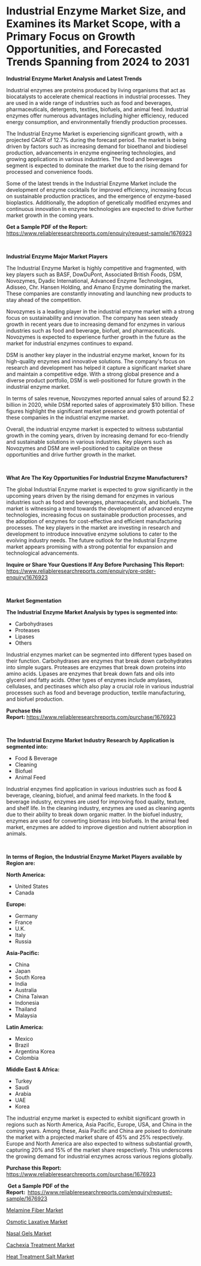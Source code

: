<p><h1>Industrial Enzyme Market Size, and Examines its Market Scope, with a Primary Focus on Growth Opportunities, and Forecasted Trends Spanning from 2024 to 2031</h1></p><p><strong>Industrial Enzyme Market Analysis and Latest Trends</strong></p>
<p><p>Industrial enzymes are proteins produced by living organisms that act as biocatalysts to accelerate chemical reactions in industrial processes. They are used in a wide range of industries such as food and beverages, pharmaceuticals, detergents, textiles, biofuels, and animal feed. Industrial enzymes offer numerous advantages including higher efficiency, reduced energy consumption, and environmentally friendly production processes.</p><p>The Industrial Enzyme Market is experiencing significant growth, with a projected CAGR of 12.7% during the forecast period. The market is being driven by factors such as increasing demand for bioethanol and biodiesel production, advancements in enzyme engineering technologies, and growing applications in various industries. The food and beverages segment is expected to dominate the market due to the rising demand for processed and convenience foods.</p><p>Some of the latest trends in the Industrial Enzyme Market include the development of enzyme cocktails for improved efficiency, increasing focus on sustainable production practices, and the emergence of enzyme-based bioplastics. Additionally, the adoption of genetically modified enzymes and continuous innovation in enzyme technologies are expected to drive further market growth in the coming years.</p></p>
<p><strong>Get a Sample PDF of the Report:&nbsp;</strong> <a href="https://www.reliableresearchreports.com/enquiry/request-sample/1676923">https://www.reliableresearchreports.com/enquiry/request-sample/1676923</a></p>
<p>&nbsp;</p>
<p><strong>Industrial Enzyme Major Market Players</strong></p>
<p><p>The Industrial Enzyme Market is highly competitive and fragmented, with key players such as BASF, DowDuPont, Associated British Foods, DSM, Novozymes, Dyadic International, Advanced Enzyme Technologies, Adisseo, Chr. Hansen Holding, and Amano Enzyme dominating the market. These companies are constantly innovating and launching new products to stay ahead of the competition.</p><p>Novozymes is a leading player in the industrial enzyme market with a strong focus on sustainability and innovation. The company has seen steady growth in recent years due to increasing demand for enzymes in various industries such as food and beverage, biofuel, and pharmaceuticals. Novozymes is expected to experience further growth in the future as the market for industrial enzymes continues to expand.</p><p>DSM is another key player in the industrial enzyme market, known for its high-quality enzymes and innovative solutions. The company's focus on research and development has helped it capture a significant market share and maintain a competitive edge. With a strong global presence and a diverse product portfolio, DSM is well-positioned for future growth in the industrial enzyme market.</p><p>In terms of sales revenue, Novozymes reported annual sales of around $2.2 billion in 2020, while DSM reported sales of approximately $10 billion. These figures highlight the significant market presence and growth potential of these companies in the industrial enzyme market.</p><p>Overall, the industrial enzyme market is expected to witness substantial growth in the coming years, driven by increasing demand for eco-friendly and sustainable solutions in various industries. Key players such as Novozymes and DSM are well-positioned to capitalize on these opportunities and drive further growth in the market.</p></p>
<p>&nbsp;</p>
<p><strong>What Are The Key Opportunities For Industrial Enzyme Manufacturers?</strong></p>
<p><p>The global Industrial Enzyme market is expected to grow significantly in the upcoming years driven by the rising demand for enzymes in various industries such as food and beverages, pharmaceuticals, and biofuels. The market is witnessing a trend towards the development of advanced enzyme technologies, increasing focus on sustainable production processes, and the adoption of enzymes for cost-effective and efficient manufacturing processes. The key players in the market are investing in research and development to introduce innovative enzyme solutions to cater to the evolving industry needs. The future outlook for the Industrial Enzyme market appears promising with a strong potential for expansion and technological advancements.</p></p>
<p><strong>Inquire or Share Your Questions If Any Before Purchasing This Report:</strong> <a href="https://www.reliableresearchreports.com/enquiry/pre-order-enquiry/1676923">https://www.reliableresearchreports.com/enquiry/pre-order-enquiry/1676923</a></p>
<p>&nbsp;</p>
<p><strong>Market Segmentation</strong></p>
<p><strong>The Industrial Enzyme Market Analysis by types is segmented into:</strong></p>
<p><ul><li>Carbohydrases</li><li>Proteases</li><li>Lipases</li><li>Others</li></ul></p>
<p><p>Industrial enzymes market can be segmented into different types based on their function. Carbohydrases are enzymes that break down carbohydrates into simple sugars. Proteases are enzymes that break down proteins into amino acids. Lipases are enzymes that break down fats and oils into glycerol and fatty acids. Other types of enzymes include amylases, cellulases, and pectinases which also play a crucial role in various industrial processes such as food and beverage production, textile manufacturing, and biofuel production.</p></p>
<p><strong>Purchase this Report:&nbsp;</strong><a href="https://www.reliableresearchreports.com/purchase/1676923">https://www.reliableresearchreports.com/purchase/1676923</a></p>
<p>&nbsp;</p>
<p><strong>The Industrial Enzyme Market Industry Research by Application is segmented into:</strong></p>
<p><ul><li>Food & Beverage</li><li>Cleaning</li><li>Biofuel</li><li>Animal Feed</li></ul></p>
<p><p>Industrial enzymes find application in various industries such as food & beverage, cleaning, biofuel, and animal feed markets. In the food & beverage industry, enzymes are used for improving food quality, texture, and shelf life. In the cleaning industry, enzymes are used as cleaning agents due to their ability to break down organic matter. In the biofuel industry, enzymes are used for converting biomass into biofuels. In the animal feed market, enzymes are added to improve digestion and nutrient absorption in animals.</p></p>
<p>&nbsp;</p>
<p><strong>In terms of Region, the Industrial Enzyme Market Players available by Region are:</strong></p>
<p>
    <p> <strong> North America: </strong>
        <ul>
            <li>United States</li>
            <li>Canada</li>
        </ul>
        </p> 
    <p> <strong> Europe: </strong>
        <ul>
            <li>Germany</li>
            <li>France</li>
            <li>U.K.</li>
            <li>Italy</li>
            <li>Russia</li>
        </ul>
        </p> 
    <p> <strong> Asia-Pacific: </strong>
        <ul>
            <li>China</li>
            <li>Japan</li>
            <li>South Korea</li>
            <li>India</li>
            <li>Australia</li>
            <li>China Taiwan</li>
            <li>Indonesia</li>
            <li>Thailand</li>
            <li>Malaysia</li>
        </ul>
        </p> 
    <p> <strong> Latin America: </strong>
        <ul>
            <li>Mexico</li>
            <li>Brazil</li>
            <li>Argentina Korea</li>
            <li>Colombia</li>
        </ul>
        </p> 
    <p> <strong> Middle East & Africa: </strong>
        <ul>
            <li>Turkey</li>
            <li>Saudi</li>
            <li>Arabia</li>
            <li>UAE</li>
            <li>Korea</li>
        </ul>
    </p>
    </p>
<p><p>The industrial enzyme market is expected to exhibit significant growth in regions such as North America, Asia Pacific, Europe, USA, and China in the coming years. Among these, Asia Pacific and China are poised to dominate the market with a projected market share of 45% and 25% respectively. Europe and North America are also expected to witness substantial growth, capturing 20% and 15% of the market share respectively. This underscores the growing demand for industrial enzymes across various regions globally.</p></p>
<p><strong>Purchase this Report: </strong><a href="https://www.reliableresearchreports.com/purchase/1676923">https://www.reliableresearchreports.com/purchase/1676923</a></p>
<p>&nbsp;<strong>Get a Sample PDF of the Report:&nbsp;&nbsp;</strong><a href="https://www.reliableresearchreports.com/enquiry/request-sample/1676923">https://www.reliableresearchreports.com/enquiry/request-sample/1676923</a></p>
<p><strong></strong></p>
<p><p><a href="https://medium.com/@fionabuckland777/melamine-fiber-market-furnishes-information-on-market-share-market-trends-and-market-growth-7e69925a1028">Melamine Fiber Market</a></p><p><a href="https://medium.com/@fionabuckland777/osmotic-laxative-market-outlook-industry-overview-and-forecast-2024-to-2031-cdb30e44d426">Osmotic Laxative Market</a></p><p><a href="https://medium.com/@fionabuckland777/nasal-gels-market-share-evolution-and-market-growth-trends-2024-2031-774cac636135">Nasal Gels Market</a></p><p><a href="https://medium.com/@fionabuckland777/cachexia-treatment-market-analysis-and-sze-forecasted-for-period-from-2024-to-2031-c1e9315c4ac5">Cachexia Treatment Market</a></p><p><a href="https://medium.com/@fionabuckland777/heat-treatment-salt-market-size-and-market-trends-complete-industry-overview-2024-to-2031-4a84bae6dabf">Heat Treatment Salt Market</a></p></p>